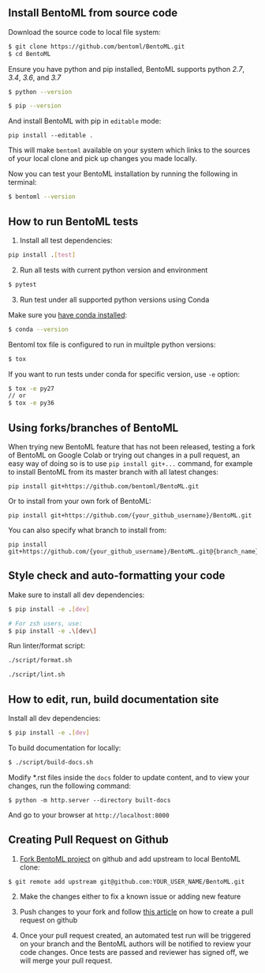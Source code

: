 ## Install BentoML from source code

Download the source code to local file system:
```bash
$ git clone https://github.com/bentoml/BentoML.git
$ cd BentoML
```

Ensure you have python and pip installed, BentoML supports python _2.7_, _3.4_, _3.6_, and _3.7_
```bash
$ python --version
```
```bash
$ pip --version
```

And install BentoML with pip in `editable` mode:
```
pip install --editable .
```

This will make `bentoml` available on your system which links to the sources of
your local clone and pick up changes you made locally.

Now you can test your BentoML installation by running the following in terminal:
```bash
$ bentoml --version
```


## How to run BentoML tests

1. Install all test dependencies:
```bash
pip install .[test]
```

2. Run all tests with current python version and environment
```bash
$ pytest
```

3. Run test under all supported python versions using Conda

Make sure you [have conda installed](https://docs.conda.io/projects/conda/en/latest/user-guide/install/):
```bash
$ conda --version
```

Bentoml tox file is configured to run in muiltple python versions:
```bash
$ tox
```

If you want to run tests under conda for specific version, use `-e` option:
```bash
$ tox -e py27
// or
$ tox -e py36
```

## Using forks/branches of BentoML

When trying new BentoML feature that has not been released, testing a fork of
BentoML on Google Colab or trying out changes in a pull request, an easy  way of
doing so is to use `pip install git+...` command, for example to install BentoML
from its master branch with all latest changes:

```
pip install git+https://github.com/bentoml/BentoML.git
```

Or to install from your own fork of BentoML:
```
pip install git+https://github.com/{your_github_username}/BentoML.git
```

You can also specify what branch to install from:
```
pip install git+https://github.com/{your_github_username}/BentoML.git@{branch_name}
```

## Style check and auto-formatting your code

Make sure to install all dev dependencies:
```bash
$ pip install -e .[dev]

# For zsh users, use:
$ pip install -e .\[dev\]
```

Run linter/format script:
```bash
./script/format.sh

./script/lint.sh
```

## How to edit, run, build documentation site

Install all dev dependencies:
```bash
$ pip install -e .[dev]
```

To build documentation for locally:
```bash
$ ./script/build-docs.sh
```

Modify \*.rst files inside the `docs` folder to update content, and to
view your changes, run the following command:

```
$ python -m http.server --directory built-docs
```

And go to your browser at `http://localhost:8000`


## Creating Pull Request on Github


1. [Fork BentoML project](https://github.com/bentoml/BentoML/fork) on github and
add upstream to local BentoML clone:

```bash
$ git remote add upstream git@github.com:YOUR_USER_NAME/BentoML.git
```

2. Make the changes either to fix a known issue or adding new feature

3. Push changes to your fork and follow [this
   article](https://help.github.com/en/articles/creating-a-pull-request)
   on how to create a pull request on github

4. Once your pull request created, an automated test run will be triggered on
   your branch and the BentoML authors will be notified to review your code
   changes. Once tests are passed and reviewer has signed off, we will merge
   your pull request.
